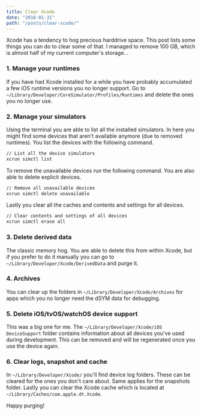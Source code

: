```yaml
---
title: Clear Xcode
date: "2018-01-31"
path: "/posts/clear-xcode/"
---
```

Xcode has a tendency to hog precious harddrive space. This post lists some things you can do to clear some of that. I managed to remove 100 GB, which is almost half of my current computer's storage... 

### 1. Manage your runtimes
If you have had Xcode installed for a while you have probably accumulated a few iOS runtime versions you no longer support. Go to `~/Library/Developer/CoreSimulator/Profiles/Runtimes` and delete the ones you no longer use.

### 2. Manage your simulators
Using the terminal you are able to list all the installed simulators. In here you might find some devices that aren't available anymore (due to removed runtimes). You list the devices with the following command.
```bash
// List all the device simulators
xcrun simctl list
```
To remove the unavailable devices run the following command. You are also able to delete explicit devices.
```bash
// Remove all unavailable devices
xcrun simctl delete unavailable 
```
Lastly you clear all the caches and contents and settings for all devices.
```bash
// Clear contents and settings of all devices
xcrun simctl erase all
```

### 3. Delete derived data
The classic memory hog. You are able to delete this from within Xcode, but if you prefer to do it manually you can go to `~/Library/Developer/Xcode/DerivedData` and purge it.

### 4. Archives
You can clear up the folders in `~/Library/Developer/Xcode/Archives` for apps which you no longer need the dSYM data for debugging. 

### 5. Delete iOS/tvOS/watchOS device support
This was a big one for me. The `~/Library/Developer/Xcode/iOS DeviceSupport` folder contains information about all devices you've used during development. This can be removed and will be regenerated once you use the device again.

### 6. Clear logs, snapshot and cache
In `~/Library/Developer/Xcode/` you'll find device log folders. These can be cleared for the ones you don't care about. Same applies for the snapshots folder. Lastly you can clear the Xcode cache which is located at `~/Library/Caches/com.apple.dt.Xcode`.

Happy purging!